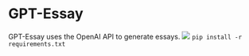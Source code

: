 # GPT-Essay
GPT-Essay uses the OpenAI API to generate essays.
<img src="https://svgshare.com/i/u_M.svg">
`pip install -r requirements.txt`
